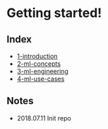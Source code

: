 # Getting started!

## Index
- [1-introduction](1-introduction/index.md)
- [2-ml-concepts](2-ml-concepts/index.md)
- [3-ml-engineering](3-ml-engineering/index.md)
- [4-ml-use-cases](4-ml-use-cases/index.md)

## Notes
- 2018.07.11 Init repo
